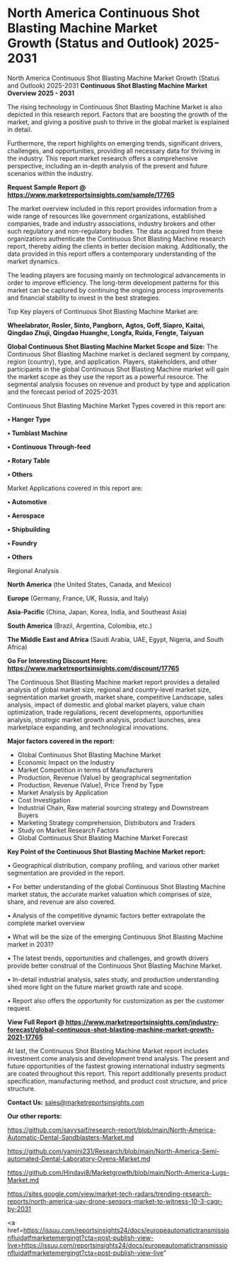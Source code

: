 # North America Continuous Shot Blasting Machine Market Growth (Status and Outlook) 2025-2031
North America Continuous Shot Blasting Machine Market Growth (Status and Outlook) 2025-2031
<Strong> Continuous Shot Blasting Machine Market Overview 2025 - 2031</strong>

The rising technology in Continuous Shot Blasting Machine Market is also depicted in this research report. Factors that are boosting the growth of the market, and giving a positive push to thrive in the global market is explained in detail.

Furthermore, the report highlights on emerging trends, significant drivers, challenges, and opportunities, providing all necessary data for thriving in the industry. This report market research offers a comprehensive perspective, including an in-depth analysis of the present and future scenarios within the industry.

<strong>Request Sample Report @ <a href=https://www.marketreportsinsights.com/sample/17765>https://www.marketreportsinsights.com/sample/17765</a></strong>

The market overview included in this report provides information from a wide range of resources like government organizations, established companies, trade and industry associations, industry brokers and other such regulatory and non-regulatory bodies. The data acquired from these organizations authenticate the Continuous Shot Blasting Machine research report, thereby aiding the clients in better decision making. Additionally, the data provided in this report offers a contemporary understanding of the market dynamics.

The leading players are focusing mainly on technological advancements in order to improve efficiency. The long-term development patterns for this market can be captured by continuing the ongoing process improvements and financial stability to invest in the best strategies.

Top Key players of Continuous Shot Blasting Machine Market are:

<strong>Wheelabrator, Rosler, Sinto, Pangborn, Agtos, Goff, Siapro, Kaitai, Qingdao Zhuji, Qingdao Huanghe, Longfa, Ruida, Fengte, Taiyuan</strong>

<strong><b>Global Continuous Shot Blasting Machine Market Scope and Size:</b></strong>
The Continuous Shot Blasting Machine market is declared segment by company, region (country), type, and application. Players, stakeholders, and other participants in the global Continuous Shot Blasting Machine market will gain the market scope as they use the report as a powerful resource. The segmental analysis focuses on revenue and product by type and application and the forecast period of 2025-2031.

Continuous Shot Blasting Machine Market Types covered in this report are:

<strong>• Hanger Type

• Tumblast Machine

• Continuous Through-feed

• Rotary Table

• Others</strong>

Market Applications covered in this report are:

<strong>• Automotive

• Aerospace

• Shipbuilding

• Foundry

• Others</strong> 

Regional Analysis

<strong>North America</strong> (the United States, Canada, and Mexico)

<strong>Europe</strong> (Germany, France, UK, Russia, and Italy)

<strong>Asia-Pacific</strong> (China, Japan, Korea, India, and Southeast Asia)

<strong>South America</strong> (Brazil, Argentina, Colombia, etc.)

<strong>The Middle East and Africa</strong> (Saudi Arabia, UAE, Egypt, Nigeria, and South Africa)

<strong>Go For Interesting Discount Here: <a href=https://www.marketreportsinsights.com/discount/17765>https://www.marketreportsinsights.com/discount/17765</a></strong>

The Continuous Shot Blasting Machine market report provides a detailed analysis of global market size, regional and country-level market size, segmentation market growth, market share, competitive Landscape, sales analysis, impact of domestic and global market players, value chain optimization, trade regulations, recent developments, opportunities analysis, strategic market growth analysis, product launches, area marketplace expanding, and technological innovations.

<strong><b>Major factors covered in the report:</b></strong>
<ul>
  <li>Global Continuous Shot Blasting Machine Market </li>
  <li>Economic Impact on the Industry</li>
  <li>Market Competition in terms of Manufacturers</li>
  <li>Production, Revenue (Value) by geographical segmentation</li>
  <li>Production, Revenue (Value), Price Trend by Type</li>
  <li>Market Analysis by Application</li>
  <li>Cost Investigation</li>
  <li>Industrial Chain, Raw material sourcing strategy and Downstream Buyers</li>
  <li>Marketing Strategy comprehension, Distributors and Traders</li>
  <li>Study on Market Research Factors</li>
  <li>Global Continuous Shot Blasting Machine Market Forecast</li>
</ul>

<strong><b>Key Point of the Continuous Shot Blasting Machine Market report:</b></strong>

• Geographical distribution, company profiling, and various other market segmentation are provided in the report.

• For better understanding of the global Continuous Shot Blasting Machine market status, the accurate market valuation which comprises of size, share, and revenue are also covered.

• Analysis of the competitive dynamic factors better extrapolate the complete market overview

• What will be the size of the emerging Continuous Shot Blasting Machine market in 2031?

• The latest trends, opportunities and challenges, and growth drivers provide better construal of the Continuous Shot Blasting Machine Market.

• In-detail industrial analysis, sales study, and production understanding shed more light on the future market growth rate and scope.

• Report also offers the opportunity for customization as per the customer request.

<strong><b>View Full Report @ <a href=https://www.marketreportsinsights.com/industry-forecast/global-continuous-shot-blasting-machine-market-growth-2021-17765>https://www.marketreportsinsights.com/industry-forecast/global-continuous-shot-blasting-machine-market-growth-2021-17765</a></b></strong>


At last, the Continuous Shot Blasting Machine Market report includes investment come analysis and development trend analysis. The present and future opportunities of the fastest growing international industry segments are coated throughout this report. This report additionally presents product specification, manufacturing method, and product cost structure, and price structure.

<strong>Contact Us:</strong>
sales@marketreportsinsights.com

<strong>Our other reports:</strong>

<a href=https://github.com/sayysaif/research-report/blob/main/North-America-Automatic-Dental-Sandblasters-Market.md>https://github.com/sayysaif/research-report/blob/main/North-America-Automatic-Dental-Sandblasters-Market.md</a>

<a href=https://github.com/yamini231/Research/blob/main/North-America-Semi-automated-Dental-Laboratory-Ovens-Market.md>https://github.com/yamini231/Research/blob/main/North-America-Semi-automated-Dental-Laboratory-Ovens-Market.md</a>

<a href=https://github.com/Hindavi8/Marketgrowth/blob/main/North-America-Lugs-Market.md>https://github.com/Hindavi8/Marketgrowth/blob/main/North-America-Lugs-Market.md</a>

<a href=https://sites.google.com/view/market-tech-radars/trending-research-reports/north-america-uav-drone-sensors-market-to-witness-10-3-cagr-by-2031>https://sites.google.com/view/market-tech-radars/trending-research-reports/north-america-uav-drone-sensors-market-to-witness-10-3-cagr-by-2031</a>

<a href=https://issuu.com/reportsinsights24/docs/europeautomatictransmissionfluidatfmarketemergingt?cta=post-publish-view-live>https://issuu.com/reportsinsights24/docs/europeautomatictransmissionfluidatfmarketemergingt?cta=post-publish-view-live</a>"
